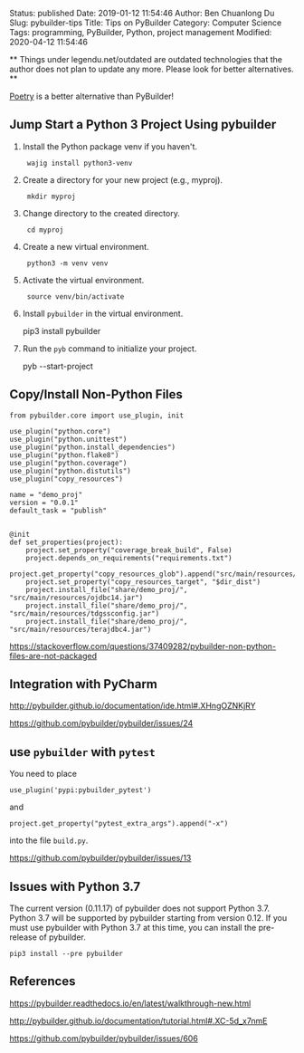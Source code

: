 Status: published
Date: 2019-01-12 11:54:46
Author: Ben Chuanlong Du
Slug: pybuilder-tips
Title: Tips on PyBuilder
Category: Computer Science
Tags: programming, PyBuilder, Python, project management
Modified: 2020-04-12 11:54:46

**
Things under legendu.net/outdated are outdated technologies 
that the author does not plan to update any more. 
Please look for better alternatives.
**

[Poetry](https://github.com/python-poetry/poetry)
is a better alternative than PyBuilder!

## Jump Start a Python 3 Project Using pybuilder

1. Install the Python package venv if you haven't. 

        wajig install python3-venv 

2. Create a directory for your new project (e.g., myproj).

        mkdir myproj

3. Change directory to the created directory. 

        cd myproj 

4. Create a new virtual environment.

        python3 -m venv venv 

5. Activate the virtual environment.

        source venv/bin/activate 

5. Install `pybuilder` in the virtual environment.

    pip3 install pybuilder
   
6. Run the `pyb` command to initialize your project.

    pyb --start-project 


## Copy/Install Non-Python Files
```
from pybuilder.core import use_plugin, init
 	 
use_plugin("python.core")
use_plugin("python.unittest")
use_plugin("python.install_dependencies")
use_plugin("python.flake8")
use_plugin("python.coverage")
use_plugin("python.distutils")
use_plugin("copy_resources")
 	 
name = "demo_proj"
version = "0.0.1"
default_task = "publish"
 	 
 	 
@init
def set_properties(project):
 	project.set_property("coverage_break_build", False)
 	project.depends_on_requirements("requirements.txt")
 	project.get_property("copy_resources_glob").append("src/main/resources/*.jar")
 	project.set_property("copy_resources_target", "$dir_dist")
 	project.install_file("share/demo_proj/", "src/main/resources/ojdbc14.jar")
 	project.install_file("share/demo_proj/", "src/main/resources/tdgssconfig.jar")
 	project.install_file("share/demo_proj/", "src/main/resources/terajdbc4.jar")
```

https://stackoverflow.com/questions/37409282/pybuilder-non-python-files-are-not-packaged

## Integration with PyCharm 

http://pybuilder.github.io/documentation/ide.html#.XHngOZNKjRY

https://github.com/pybuilder/pybuilder/issues/24

## use `pybuilder` with `pytest`


You need to place

    use_plugin('pypi:pybuilder_pytest')

and

    project.get_property("pytest_extra_args").append("-x")

into the file `build.py`.

https://github.com/pybuilder/pybuilder/issues/13

## Issues with Python 3.7 

The current version (0.11.17) of pybuilder does not support Python 3.7. 
Python 3.7 will be supported by pybuilder starting from version 0.12.
If you must use pybuilder with Python 3.7 at this time, 
you can install the pre-release of pybuilder.

	pip3 install --pre pybuilder


## References

https://pybuilder.readthedocs.io/en/latest/walkthrough-new.html

http://pybuilder.github.io/documentation/tutorial.html#.XC-5d_x7nmE

https://github.com/pybuilder/pybuilder/issues/606
